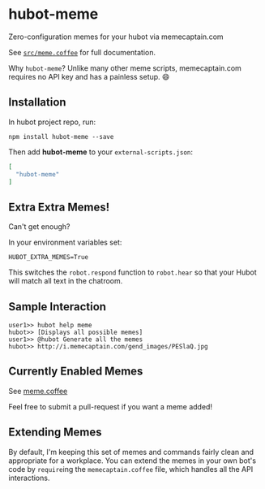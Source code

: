 # hubot-meme

Zero-configuration memes for your hubot via memecaptain.com

See [`src/meme.coffee`](src/meme.coffee) for full documentation.

Why `hubot-meme`?
Unlike many other meme scripts, memecaptain.com requires no API key and has a painless setup. :smile:

## Installation

In hubot project repo, run:

`npm install hubot-meme --save`

Then add **hubot-meme** to your `external-scripts.json`:

```json
[
  "hubot-meme"
]
```
## Extra  Extra Memes!
Can't get enough?

In your environment variables set:

```
HUBOT_EXTRA_MEMES=True
```
This switches the `robot.respond` function to `robot.hear` so that your Hubot will match all text in the chatroom.

## Sample Interaction

```
user1>> hubot help meme
hubot>> [Displays all possible memes]
user1>> @hubot Generate all the memes
hubot>> http://i.memecaptain.com/gend_images/PESlaQ.jpg
```

## Currently Enabled Memes
See [meme.coffee](src/meme.coffee#L9)

Feel free to submit a pull-request if you want a meme added!

## Extending Memes
By default, I'm keeping this set of memes and commands fairly clean and appropriate for a workplace. You can extend the memes in your own bot's code by `require`ing the `memecaptain.coffee` file, which handles all the API interactions.
